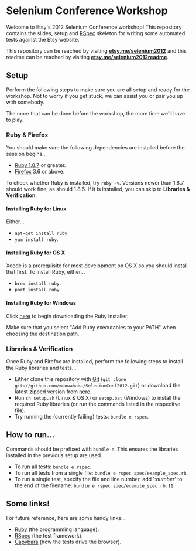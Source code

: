 # Selenium Conference Workshop

Welcome to Etsy's 2012 Selenium Conference workshop! This repository contains the slides, setup and
[RSpec](http://rspec.info/documentation/) skeleton for writing some automated tests against the Etsy website.

This repository can be reached by visiting **[etsy.me/selenium2012](http://etsy.me/selenium2012)**
and this readme can be reached by visiting **[etsy.me/selenium2012readme](http://etsy.me/selenium2012readme)**.

## Setup

Perform the following steps to make sure you are all setup and ready for the workshop. Not to worry if you get stuck,
we can assist you or pair you up with somebody.

The more that can be done before the workshop, the more time we'll have to play.

### Ruby & Firefox

You should make sure the following dependencies are installed before the session begins...

* [Ruby 1.8.7](http://www.ruby-lang.org/en/downloads/) or greater.
* [Firefox](http://www.mozilla.org/en-US/firefox/new/) 3.6 or above.

To check whether Ruby is installed, try `ruby -v`. Versions newer than 1.8.7 should work fine, as should 1.8.6.
If it is installed, you can skip to **Libraries & Verification**.

#### Installing Ruby for Linux

Either...

* `apt-get install ruby`
* `yum install ruby`.

#### Installing Ruby for OS X

Xcode is a prerequisite for most development on OS X so you should install that first. To install Ruby, either...

* `brew install ruby`.
* `port install ruby`

#### Installing Ruby for Windows

Click [here](http://rubyforge.org/frs/download.php/75851/rubyinstaller-1.8.7-p358.exe) to begin downloading the Ruby installer.

Make sure that you select "Add Ruby executables to your PATH" when choosing the destination path.

### Libraries & Verification

Once Ruby and Firefox are installed, perform the following steps to install the Ruby libraries and tests...

* Either clone this repository with [Git](http://git-scm.com/download) (`git clone git://github.com/moowahaha/SeleniumConf2012.git`)
  or download the latest zipped version from [here](https://github.com/moowahaha/SeleniumConf2012/zipball/master).
* Run `sh setup.sh` (Linux & OS X) or `setup.bat` (Windows) to install the required Ruby libraries (or run the commands listed in the respecitve file).
* Try running the (currently failing) tests: `bundle e rspec`.

## How to run...

Commands should be prefixed with `bundle e`. This ensures the libraries installed in the previous setup are used.

* To run all tests: `bundle e rspec`.
* To run all tests from a single file: `bundle e rspec spec/example_spec.rb`.
* To run a single test, specify the file and line number, add ':*number*' to the end of the filename: `bundle e rspec spec/example_spec.rb:11`.

## Some links!

For future reference, here are some handy links...

* [Ruby](http://www.rubyinside.com/media/poignant-guide.pdf) (the programming language).
* [RSpec](http://rspec.info/documentation/) (the test framework).
* [Capybara](https://github.com/jnicklas/capybara) (how the tests drive the browser).
